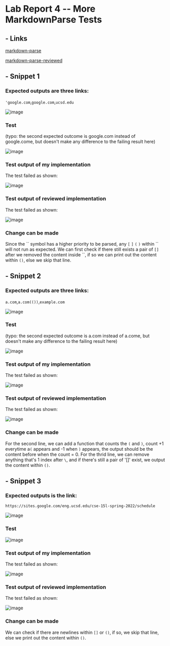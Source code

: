 # Lab Report 4 -- More MarkdownParse Tests

## - Links
[markdown-parse](https://github.com/murph77/markdown-parse-lab-report-4/tree/main/markdown-parse-new)

[markdown-parse-reviewed](https://github.com/murph77/markdown-parse-lab-report-4/tree/main/markdown-parser-reviewed)


## - Snippet 1
### Expected outputs are three links:
`'google.com`,`google.com`,`ucsd.edu` 

![image](Pictures/1.png)

### Test
(typo: the second expected outcome is google.com instead of google.come, but doesn't make any difference to the failing result here)

![image](Pictures/4.png)

### Test output of my implementation
The test failed as shown:

![image](Pictures/7.png)

### Test output of reviewed implementation
The test failed as shown: 

![image](Pictures/10.png)

### Change can be made
Since the \`\` symbol has a higher priority to be parsed, any `[` `]` `(` `)` within \`\` will not run as expected. We can first check if there still exists a pair of `[]` after we removed the content inside \`\`, if so we can print out the content within `()`, else we skip that line. 



## - Snippet 2

### Expected outputs are three links: 
`a.com`,`a.com(())`,`example.com`

![image](Pictures/2.png)

### Test
(typo: the second expected outcome is a.com instead of a.come, but doesn't make any difference to the failing result here)

![image](Pictures/5.png)

### Test output of my implementation
The test failed as shown: 

![image](Pictures/8.png)

### Test output of reviewed implementation
The test failed as shown:

![image](Pictures/11.png)

### Change can be made
For the second line, we can add a function that counts the `(` and `)`, count +1 everytime a`(` appears and -1 when `)` appears, the output should be the content before when the count = 0. For the thrid line, we can remove anything that's 1 index after `\`, and if there's still a pair of '[]' exist, we output the content within `()`. 



## - Snippet 3

### Expected outputs is the link: 
`https://sites.google.com/eng.ucsd.edu/cse-15l-spring-2022/schedule`

![image](Pictures/3.png)

### Test

![image](Pictures/6.png)

### Test output of my implementation
The test failed as shown:

![image](Pictures/9.png)

### Test output of reviewed implementation
The test failed as shown:

![image](Pictures/12.png)

### Change can be made
We can check if there are newlines within `[]` or `()`, if so, we skip that line, else we print out the content within `()`. 






